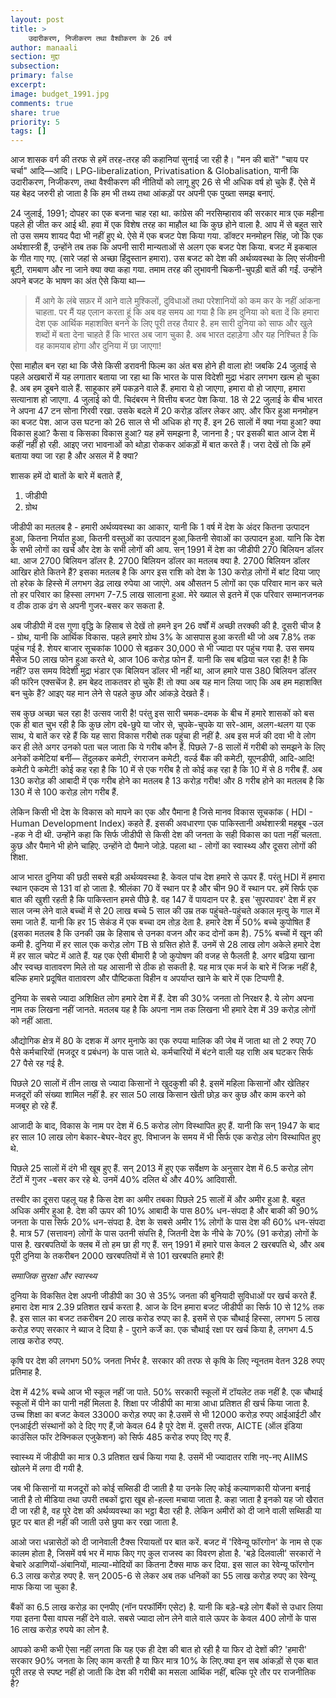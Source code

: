 ```yaml
---
layout: post
title: >
    उदारीकरण, निजीकरण तथा वैश्वीकरण के 26 वर्ष
author: manaali
section: मुद्दा
subsection:
primary: false
excerpt:
image: budget_1991.jpg
comments: true
share: true
priority: 5
tags: []
---
```


आज शासक वर्ग की तरफ से हमें तरह-तरह की कहानियां सुनाई जा रही है। "मन की बातें" "चाय पर चर्चा" आदि—आदि। LPG-liberalization, Privatisation & Globalisation, यानी कि उदारीकरण, निजीकरण, तथा वैश्वीकरण की नीतियों को लागू हुए 26 से भी अधिक वर्ष हो चुके हैं. ऐसे में यह बेहद जरुरी हो जाता है कि हम भी तथ्य तथा आंकड़ों पर अपनी एक पुख्ता समझ बनाएं.

24 जुलाई, 1991; दोपहर का एक बजना चाह रहा था. कांग्रेस की नरसिम्हाराव की सरकार मात्र एक महीना पहले ही जीत कर आई थी. हवा में एक विशेष तरह का माहौल था कि कुछ होने वाला है. आप में से बहुत सारे तो उस समय शायद पैदा भी नहीं हुए थे. ऐसे में एक बजट पेश किया गया. डॉक्टर मनमोहन सिंह, जो कि एक अर्थशास्त्री हैं, उन्होंने तब तक कि अपनी सारी मान्यताओं से अलग एक बजट पेश किया. बजट में इकबाल के गीत गाए गए. (सारे जहां से अच्छा हिंदुस्तान हमारा). उस बजट को देश की अर्थव्यवस्था के लिए संजीवनी बूटी, रामबाण और ना जाने क्या क्या कहा गया. तमाम तरह की लुभावनी चिकनी-चुपड़ी बातें की गईं. उन्होंने अपने बजट के भाषण का अंत ऐसे किया था—

> मैं आगे के लंबे सफ़र में आने वाले मुश्किलों,  दुविधाओं तथा परेशानियों
> को कम कर के नहीं आंकना चाहता. पर मैं यह एलान करता हूं कि अब वह समय आ
> गया है कि हम दुनिया को बता दें कि हमारा देश एक आर्थिक महाशक्ति बनने के
> लिए पूरी तरह तैयार है. हम सारी दुनिया को साफ और खुले शब्दों में बता
> देना चाहते हैं कि भारत अब जाग चुका है. अब भारत दहाड़ेगा और यह निश्चित
> है कि वह कामयाब होगा और दुनिया में छा जाएगा!

ऐसा माहौल बन रहा था कि जैसे किसी डरावनी फिल्म का अंत बस होने ही वाला हो!
जबकि 24 जुलाई से पहले अखबारों में यह लगातार बताया जा रहा था कि भारत के पास विदेशी मुद्रा भंडार लगभग खत्म हो चुका है. अब हम डूबने वाले हैं. साहूकार हमें पकड़ने वाले हैं. हमारा ये हो जाएगा, हमारा वो हो जाएगा, हमारा सत्यानाश हो जाएगा. 4 जुलाई को पी. चिदंबरम ने वित्तीय बजट पेश किया. 18 से 22 जुलाई के बीच भारत ने अपना 47 टन सोना गिरवी रखा. उसके बदले में 20 करोड़ डॉलर लेकर आए. और फिर हुआ मनमोहन का बजट पेश. आज उस घटना को 26 साल से भी अधिक हो गए हैं. इन 26 सालों में क्या नया हुआ? क्या विकास हुआ? कैसा व किसका विकास हुआ? यह हमें समझना है, जानना है ; पर इसकी बात आज देश में कहीं नहीं हो रही.
आइए जरा भावनाओं को थोड़ा रोककर आंकड़ों में बात करते हैं। जरा देखें तो कि हमें बताया क्या जा रहा है और असल में है क्या?

शासक हमें दो बातों के बारे में बताते हैं,

 1. जीडीपी
 2. ग्रोथ

जीडीपी का मतलब है - हमारी अर्थव्यवस्था का आकार, यानी कि 1 वर्ष में देश के अंदर कितना उत्पादन हुआ, कितना निर्यात हुआ, कितनी वस्तुओं का उत्पादन हुआ,कितनी सेवाओं का उत्पादन हुआ. यानि कि देश के सभी लोगों का खर्च और देश के सभी लोगों की आय. सन् 1991 में देश का जीडीपी 270 बिलियन डॉलर था. आज 2700 बिलियन डॉलर है. 2700 बिलियन डॉलर का मतलब क्या है. 2700 बिलियन डॉलर आखिर होते कितने हैं? इसका मतलब है कि अगर इस राशि को देश के 130 करोड़ लोगों में बांट दिया जाए तो हरेक के हिस्से में लगभग डेढ़ लाख रुपेया आ जाएंगे. अब औसतन 5 लोगों का एक परिवार मान कर चले तो हर परिवार का हिस्सा लगभग 7-7.5 लाख सालाना हुआ. मेरे ख्याल से इतने में एक परिवार सम्मानजनक व ठीक ठाक  ढंग से अपनी गुजर-बसर कर सकता है.

अब जीडीपी में दस गुणा वृद्धि के हिसाब से देखें तो हमने इन 26 वर्षों में अच्छी तरक्की की है. दूसरी चीज है - ग्रोथ, यानी कि आर्थिक विकास. पहले हमारे ग्रोथ 3% के आसपास हुआ करती थी जो अब 7.8%  तक पहुंच गई है. शेयर बाजार सूचकांक 1000 से बढ़कर 30,000 से भी ज्यादा पर पहुंच गया है. उस समय मैसेज 50 लाख फोन हुआ करते थे, आज 106 करोड़ फोन हैं. यानी कि सब बढ़िया चल रहा है! है कि नहीं?
उस समय विदेशी मुद्रा भंडार एक बिलियन डॉलर भी नहीं था, आज हमारे पास 380 बिलियन डॉलर की फॉरेन एक्सचेंज है. हम बेहद ताकतवर हो चुके हैं! तो क्या अब यह मान लिया जाए कि अब हम महाशक्ति बन चुके हैं? आइए यह मान लेने से पहले कुछ और आंकड़े देखते हैं।

सब कुछ अच्छा चल रहा है! उत्सव जारी है! परंतु इस सारी चमक-दमक के बीच में हमारे शासकों को बस एक ही बात चुभ रही है कि कुछ लोग दबे-छुपे या जोर से, चुपके-चुपके या सरे-आम, अलग-थलग या एक साथ, ये बातें कर रहे हैं कि यह सारा विकास गरीबो तक पहुंचा ही नहीं है. अब इस मर्ज की दवा भी वे लोग कर ही लेते अगर उनको पता चल जाता कि ये गरीब कौन हैं. पिछले 7-8 सालों में गरीबी को समझने के लिए अनेकों कमेटियां बनीं— तेंदुलकर कमेटी, रंगराजन कमेटी, वर्ल्ड बैंक की कमेटी, यूएनडीपी, आदि-आदि! कमेटी पे कमेटी! कोई कह रहा है कि 10 में से एक गरीब है तो कोई कह रहा है कि 10 में से 8 गरीब हैं. अब 130 करोड़ की आबादी में एक गरीब होने का मतलब है 13 करोड़ गरीब! और 8 गरीब होने का मतलब है कि 130 में से 100 करोड़ लोग गरीब हैं.

लेकिन किसी भी देश के विकास को मापने का एक और पैमाना है जिसे मानव विकास सूचकांक ( HDI - Human Development Index) कहते हैं. इसकी अवधारणा एक पाकिस्तानी अर्थशास्त्री महबूब -उल -हक ने दी थी. उन्होंने कहा कि सिर्फ जीडीपी से किसी देश की जनता के सही विकास का पता नहीं चलता. कुछ और पैमाने भी होने चाहिए. उन्होंने दो पैमाने जोड़े. पहला था - लोगों का स्वास्थ्य और दूसरा लोगों की शिक्षा.

आज भारत दुनिया की छठी सबसे बड़ी अर्थव्यवस्था है. केवल पांच देश हमारे से ऊपर हैं. परंतु HDI में हमारा स्थान एकदम से 131 वां हो जाता है.  श्रीलंका 70 वें स्थान पर है और चीन 90 वें स्थान पर. हमें सिर्फ एक बात की खुशी रहती है कि पाकिस्तान हमसे पीछे है. वह 147 वें पायदान पर है. इस 'सुपरपावर' देश में हर साल जन्म लेने वाले बच्चों में से 20 लाख बच्चे 5 साल की उम्र तक पहुंचते-पहुंचते अकाल मृत्यु के गाल में समा जाते हैं. यानी कि हर 15 सेकंड में एक बच्चा दम तोड़ देता है. हमारे देश में 50% बच्चे कुपोषित हैं (इसका मतलब है कि उनकी उम्र के हिसाब से उनका वजन और कद दोनों कम है). 75% बच्चों में खून की कमी है. दुनिया में हर साल एक करोड़ लोग TB से ग्रसित होते हैं. उनमें से 28 लाख लोग अकेले हमारे देश में हर साल चपेट में आते हैं. यह एक ऐसी बीमारी है जो कुपोषण की वजह से फैलती है. अगर बढ़िया खाना और स्वच्छ वातावरण मिले तो यह आसानी से ठीक हो सकती है. यह मात्र एक मर्ज के बारे में जिक्र नहीं है, बल्कि हमारे प्रदूषित वातावरण और पौष्टिकता विहीन व अपर्याप्त खाने के बारे में एक टिप्पणी है.

दुनिया के सबसे ज्यादा अशिक्षित लोग हमारे देश में हैं. देश की 30% जनता तो निरक्षर है. ये लोग अपना नाम तक लिखना नहीं जानते. मतलब यह है कि अपना नाम तक लिखना भी हमारे देश में 39 करोड़ लोगों को नहीं आता.

औद्योगिक  क्षेत्र में 80 के दशक में अगर मुनाफे का एक रुपया मालिक की जेब में जाता था तो 2 रुपए 70 पैसे कर्मचारियों (मजदूर व प्रबंधन) के पास जाते थे. कर्मचारियों में बंटने वाली यह राशि अब घटकर सिर्फ 27 पैसे रह गई है.

पिछले 20 सालों में तीन लाख से ज्यादा किसानों ने खुदकुशी की है. इसमें महिला किसानों और खेतिहर मजदूरों की संख्या शामिल नहीं है. हर साल 50 लाख किसान खेती छोड़ कर कुछ और काम करने को मजबूर हो रहे हैं.

आजादी के बाद, विकास के नाम पर देश में 6.5 करोड लोग विस्थापित हुए हैं. यानी कि सन् 1947 के बाद हर साल 10 लाख लोग बेकार-बेघर-वेदर हुए. विभाजन के समय में भी सिर्फ एक करोड़ लोग विस्थापित हुए थे.

पिछले 25 सालों में दंगे भी खूब हुए हैं. सन् 2013 में हुए एक सर्वेक्षण के अनुसार देश में 6.5 करोड़ लोग टेंटों में गुजर -बसर कर रहे थे. उनमें 40% दलित थे और 40% आदिवासी.

तस्वीर का दूसरा पहलू यह है किस देश का अमीर तबका पिछले 25 सालों में और अमीर हुआ है. बहुत अधिक अमीर हुआ है. देश की ऊपर की 10% आबादी के पास 80% धन-संपदा है और बाकी की 90% जनता के पास सिर्फ 20% धन-संपदा है. देश के सबसे अमीर 1% लोगों के पास देश की 60% धन-संपदा है. मात्र 57 (सत्तावन) लोगों के पास उतनी संपत्ति है, जितनी देश के नीचे के 70% (91 करोड़)  लोगों के पास है. खरबपतियों के क्लब में तो हम छा ही गए हैं. सन् 1991 में हमारे पास केवल 2 खरबपति थे, और अब पूरी दुनिया के तकरीबन 2000 खरबपतियों में से 101 खरबपति हमारे हैं!

*समाजिक सुरक्षा और स्वास्थ्य*

दुनिया के विकसित देश अपनी जीडीपी का 30 से 35% जनता की बुनियादी सुविधाओं पर खर्च करते हैं. हमारा देश मात्र 2.39 प्रतिशत खर्च करता है. आज के दिन हमारा बजट जीडीपी का सिर्फ 10 से 12% तक है. इस साल का बजट तकरीबन 20 लाख करोड रुपए का है. इसमें से एक चौथाई हिस्सा, लगभग 5 लाख करोड़ रुपए सरकार ने ब्याज दे दिया है - पुराने कर्जे का. एक चौथाई रक्षा पर खर्च किया है, लगभग 4.5 लाख करोड रुपए.

कृषि पर देश की लगभग 50% जनता निर्भर है. सरकार की तरफ से कृषि के लिए न्यूनतम वेतन 328 रुपए प्रतिमाह है.

देश में 42% बच्चे आज भी स्कूल नहीं जा पाते. 50% सरकारी स्कूलों में टॉयलेट तक नहीं है. एक चौथाई स्कूलों में पीने का पानी नहीं मिलता है. शिक्षा पर जीडीपी का मात्रा आधा प्रतिशत ही खर्च किया जाता है. उच्च शिक्षा का बजट केवल 33000 करोड़ रुपए का है.उसमें से भी 12000 करोड़ रुपए आईआईटी और एनआईटी संस्थानों को दे दिए गए हैं,जो केवल 64 है पूरे देश में. दूसरी तरफ, AICTE (ऑल इंडिया काउंसिल फॉर टेक्निकल एजुकेशन) को सिर्फ 485 करोड रुपए दिए गए हैं.

स्वास्थ्य में जीडीपी का मात्र 0.3 प्रतिशत खर्च किया गया है. उसमें भी ज्यादातर राशि नए-नए AIIMS खोलने में लगा दी गयी है.

जब भी किसानों या मजदूरों को कोई सब्सिडी दी जाती है या उनके लिए कोई कल्याणकारी योजना बनाई जाती है तो मीडिया तथा उपरी तबकों द्वारा खूब हो-हल्ला मचाया जाता है. कहा जाता है इनको यह जो खैरात दी जा रही है, वह पूरे देश की अर्थव्यवस्था का भट्ठा बैठा रही है. लेकिन अमीरों को दी जाने वाली सब्सिडी या छूट पर बात ही नहीं की जाती उसे छुपा कर रखा जाता है.

आओ जरा धन्नासेठों को दी जानेवाली टैक्स रियायतों पर बात करें. बजट में 'रिवेन्यू फॉरगोन' के नाम से एक कालम होता है, जिसमें वर्ष भर में माफ किए गए कुल राजस्व का विवरण  होता है. 'बड़े दिलवाली' सरकारों ने बेचारे अडाणियों-अंबानियों, माल्या-मोदियों का कितना टैक्स माफ कर दिया. इस साल का रेवेन्यू फॉरगोन 6.3 लाख करोड़ रुपए है. सन् 2005-6 से लेकर अब तक धनिकों का 55 लाख करोड़ रुपए का रेवेन्यू माफ किया जा चुका है.

बैंकों का 6.5 लाख करोड़ का एनपीए (नॉन परफॉर्मिंग एसेट) है. यानी कि बड़े-बड़े लोग बैंकों से उधार लिया गया इतना पैसा वापस नहीं देने वाले. सबसे ज्यादा लोन लेने वाले वाले ऊपर के केवल 400 लोगों के पास 16 लाख करोड़ रुपये का लोन है.

आपको कभी कभी ऐसा नहीं लगता कि यह एक ही देश की बात हो रही है या फिर दो देशों की? 'हमारी' सरकार 90% जनता के लिए काम करती है या फिर मात्र 10% के लिए.क्या इन सब आंकड़ों से एक बात पूरी तरह से स्पष्ट नहीं हो जाती कि देश की गरीबी का मसला आर्थिक नहीं, बल्कि पूरे तौर पर राजनीतिक है?